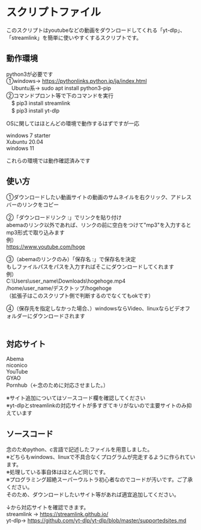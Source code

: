 スクリプトファイル
=================
このスクリプトはyoutubeなどの動画をダウンロードしてくれる「yt-dlp」、「streamlink」を簡単に使いやすくするスクリプトです。

  
動作環境
--------
python3が必要です<br>
➀windows→ https://pythonlinks.python.jp/ja/index.html<br>
　Ubuntu系→ sudo apt install python3-pip<br>
➁コマンドプロント等で下のコマンドを実行<br>
　$ pip3 install streamlink<br>
　$ pip3 install  yt-dlp<br>

OSに関してはほとんどの環境で動作するはずですが一応

  windows 7 starter<br>
  Xubuntu 20.04<br>
  windows 11 
  
これらの環境では動作確認済みです

使い方
-----
➀ダウンロードしたい動画サイトの動画のサムネイルを右クリック、アドレスバーのリンクをコピー

➁「ダウンロードリンク :」でリンクを貼り付け<br>
abemaのリンク以外であれば、リンクの前に空白をつけて"mp3"を入力するとmp3形式で取り込みます<br>
例）<br>
https://www.youtube.com/hoge<br>

➂（abemaのリンクのみ）「保存名 :」で保存名を決定<br>
もしファイルパスをパスを入力すればそこにダウンロードしてくれます<br>
例）<br>
C:\Users\user_name\Downloads\hogehoge.mp4<br>
/home/user_name/デスクトップ/hogehoge<br>
（拡張子はこのスクリプト側で判断するのでなくてもokです）<br>

➃（保存先を指定しなかった場合、）windowsならVideo、linuxならビデオフォルダーにダウンロードされます<br>
　

対応サイト
----------
Abema<br>
niconico<br>
YouTube<br>
GYAO<br>
Pornhub（←念のために対応させました。）<br>

※サイト追加についてはソースコード欄を確認してください<br>
※yt-dlpとstreamlinkの対応サイトが多すぎてキリがないので主要サイトのみ抑えています

ソースコード
-----------
念のためpython、c言語で記述したファイルを用意しました。<br>
※どちらもwindows、linuxで不具合なくプログラムが完走するように作られています。<br>
※処理している事自体はほとんど同じです。<br>
※プログラミング超絶スーパーウルトラ初心者なのでコードが汚いです。ご了承ください。<br>
そのため、ダウンロードしたいサイト等があれば適宜追加してください。<br>

↓から対応サイトを確認できます。<br>
streamlink → https://streamlink.github.io/<br>
yt-dlp→ https://github.com/yt-dlp/yt-dlp/blob/master/supportedsites.md<br>
